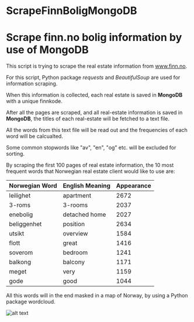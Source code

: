 # ScrapeFinnBoligMongoDB
# Scrape finn.no bolig information by use of MongoDB


This script is trying to scrape the real estate information from www.finn.no.

For this script, Python package *requests* and *BeautifulSoup* are used for information scraping.

When this information is collected, each real estate is saved in **MongoDB** with a unique finnkode.

After all the pages are scraped, and all real-estate information is saved in **MongoDB**, the titles of each real-estate will be fetched to a text file.

All the words from this text file will be read out and the frequencies of each word will be calcualted.

Some common stopwords like "av", "en", "og" etc. will be excluded for sorting.

By scraping the first 100 pages of real estate information, the 10 most frequent words that Norwegian real estate client would like to use are:

Norwegian Word | English Meaning | Appearance
--- | --- | ---
leilighet | apartment | 2672
3-roms | 3-rooms | 2037
enebolig | detached home | 2027
beliggenhet | position | 2634
utsikt | overview | 1584
flott | great | 1416
soverom | bedroom | 1241
balkong | balcony | 1171
meget | very | 1159
gode | good | 1044

All this words will in the end masked in a map of Norway, by using a Python package wordcloud.

![alt text](https://github.com/qiangwennorge/ScrapeFinnBoligMongoDB/blob/master/norwaymap_mask_output.png "norwaymap_mask_output")
